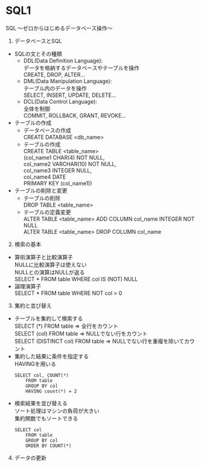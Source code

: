 # SQL1
SQL ～ゼロからはじめるデータベース操作～  

1. データベースとSQL  
- SQLの文とその種類  
    - DDL(Data Definition Language):  
    データを格納するデータベースやテーブルを操作  
    CREATE, DROP, ALTER...  
    - DML(Data Manipulation Language):  
    テーブル内のデータを操作  
    SELECT, INSERT, UPDATE, DELETE...  
    - DCL(Data Control Language):  
    全体を制御  
    COMMIT, ROLLBACK, GRANT, REVOKE...  
- テーブルの作成  
    - データベースの作成  
    CREATE DATABASE <db_name>  
    - テーブルの作成  
    CREATE TABLE <table_name>  
    (col_name1  CHAR(4) NOT NULL,  
    col_name2   VARCHAR(10) NOT NULL,  
    col_name3   INTEGER NULL,  
    col_name4   DATE  
    PRIMARY KEY (col_name1))  
- テーブルの削除と変更  
    - テーブルの削除  
    DROP TABLE <table_name>  
    - テーブルの定義変更  
    ALTER TABLE <table_name> ADD COLUMN col_name INTEGER NOT NULL  
    ALTER TABLE <table_name> DROP COLUMN col_name  

2. 検索の基本  
- 算術演算子と比較演算子  
NULLに比較演算子は使えない  
NULLとの演算はNULLが返る  
SELECT * FROM table WHERE col IS (NOT) NULL  
- 論理演算子  
SELECT * FROM table WHERE NOT col > 0  

3. 集約と並び替え  
- テーブルを集約して検索する  
SELECT (*) FROM table ⇒ 全行をカウント  
SELECT (col) FROM table ⇒ NULLでない行をカウント  
SELECT (DISTINCT col) FROM table ⇒ NULLでない行を重複を除いてカウント  
- 集約した結果に条件を指定する  
HAVINGを用いる  
    ~~~
    SELECT col, COUNT(*)
        FROM table
        GROUP BY col
        HAVING count(*) = 2
    ~~~
- 検索結果を並び替える  
ソート処理はマシンの負荷が大きい  
集約関数でもソートできる  
    ~~~
    SELECT col 
        FROM table 
        GROUP BY col 
        ORDER BY COUNT(*)
    ~~~

4. データの更新  
